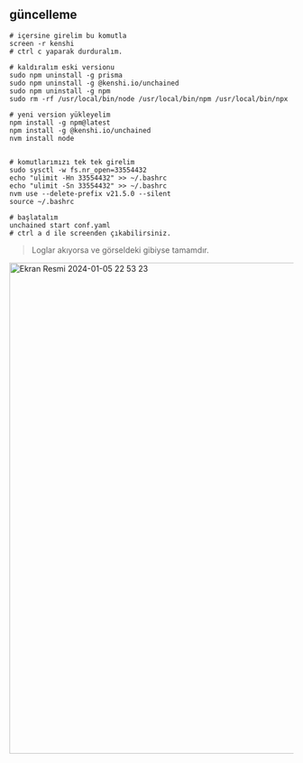 ## güncelleme

```console
# içersine girelim bu komutla
screen -r kenshi
# ctrl c yaparak durduralım.

# kaldıralım eski versionu
sudo npm uninstall -g prisma
sudo npm uninstall -g @kenshi.io/unchained
sudo npm uninstall -g npm
sudo rm -rf /usr/local/bin/node /usr/local/bin/npm /usr/local/bin/npx

# yeni version yükleyelim
npm install -g npm@latest
npm install -g @kenshi.io/unchained
nvm install node


# komutlarımızı tek tek girelim
sudo sysctl -w fs.nr_open=33554432
echo "ulimit -Hn 33554432" >> ~/.bashrc
echo "ulimit -Sn 33554432" >> ~/.bashrc
nvm use --delete-prefix v21.5.0 --silent
source ~/.bashrc

# başlatalım
unchained start conf.yaml
# ctrl a d ile screenden çıkabilirsiniz.
```

> Loglar akıyorsa ve görseldeki gibiyse tamamdır.

<img width="870" alt="Ekran Resmi 2024-01-05 22 53 23" src="https://github.com/ruesandora/Kenshi/assets/101149671/43f59bef-7130-41bf-bd46-da17778f0432">
